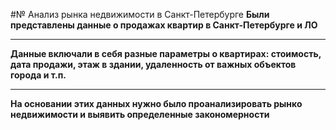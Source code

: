 #№ Анализ рынка недвижимости в Санкт-Петербурге
**Были представлены данные о продажах квартир в Санкт-Петербурге и ЛО**
____
**Данные включали в себя разные параметры о квартирах: стоимость, дата продажи, этаж в здании, удаленность от важных объектов города и т.п.**
____
**На основании этих данных нужно было проанализировать рынко недвижимости и выявить определенные закономерности**

